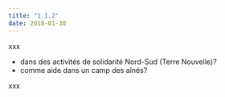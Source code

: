 ```yaml
---
title: "1.1.2"
date: 2018-01-30
---
```


xxx

- dans des activités de solidarité Nord-Sud (Terre Nouvelle)?
- comme aide dans un camp des aînés?

xxx
